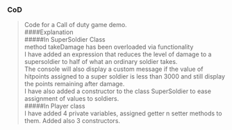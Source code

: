 ### CoD  
>Code for a Call of duty game demo.  
####Explanation  
#####In SuperSoldier Class  
>method takeDamage has been overloaded via functionality  
I have added an expression that reduces the level of damage to a supersoldier to half of what an ordinary soldier takes.  
>The console will also display a custom message if the value of hitpoints assigned to a super soldier is less than 3000 and still display the points remaining after damage.  
>I have also added a constructor to the class SuperSoldier to ease assignment of values to soldiers.  
#####In Player class  
>I have added 4 private variables, assigned getter n setter methods to them. Added also 3 constructors.
